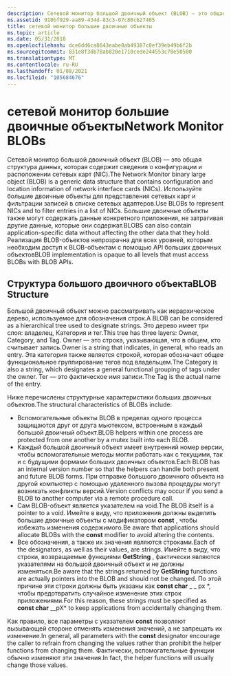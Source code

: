 ```yaml
---
description: Сетевой монитор большой двоичный объект (BLOB) — это общая структура данных, которая содержит сведения о конфигурации и расположении сетевых карт (NIC).
ms.assetid: 910bf929-aa89-434d-83c3-07c80c627405
title: сетевой монитор большие двоичные объекты
ms.topic: article
ms.date: 05/31/2018
ms.openlocfilehash: dce6dd6ca8643eabe8ab49387c0ef39eb49b6f2b
ms.sourcegitcommit: 831e8f3db78ab820e1710cede244553c70e50500
ms.translationtype: MT
ms.contentlocale: ru-RU
ms.lasthandoff: 01/08/2021
ms.locfileid: "105684676"
---
```

# <a name="network-monitor-blobs"></a><span data-ttu-id="e7199-103">сетевой монитор большие двоичные объекты</span><span class="sxs-lookup"><span data-stu-id="e7199-103">Network Monitor BLOBs</span></span>

<span data-ttu-id="e7199-104">Сетевой монитор большой двоичный объект (BLOB) — это общая структура данных, которая содержит сведения о конфигурации и расположении сетевых карт (NIC).</span><span class="sxs-lookup"><span data-stu-id="e7199-104">The Network Monitor binary large object (BLOB) is a generic data structure that contains configuration and location information of network interface cards (NICs).</span></span> <span data-ttu-id="e7199-105">Используйте большие двоичные объекты для представления сетевых карт и фильтрации записей в списке сетевых адаптеров.</span><span class="sxs-lookup"><span data-stu-id="e7199-105">Use BLOBs to represent NICs and to filter entries in a list of NICs.</span></span> <span data-ttu-id="e7199-106">Большие двоичные объекты также могут содержать данные конкретного приложения, не затрагивая другие данные, которые они содержат.</span><span class="sxs-lookup"><span data-stu-id="e7199-106">BLOBS can also contain application-specific data without affecting the other data that they hold.</span></span> <span data-ttu-id="e7199-107">Реализация BLOB-объектов непрозрачна для всех уровней, которым необходим доступ к BLOB-объектам с помощью API больших двоичных объектов</span><span class="sxs-lookup"><span data-stu-id="e7199-107">BLOB implementation is opaque to all levels that must access BLOBs with BLOB APIs.</span></span>

## <a name="blob-structure"></a><span data-ttu-id="e7199-108">Структура большого двоичного объекта</span><span class="sxs-lookup"><span data-stu-id="e7199-108">BLOB Structure</span></span>

<span data-ttu-id="e7199-109">Большой двоичный объект можно рассматривать как иерархическое дерево, используемое для обозначения строк.</span><span class="sxs-lookup"><span data-stu-id="e7199-109">A BLOB can be considered as a hierarchical tree used to designate strings.</span></span> <span data-ttu-id="e7199-110">Это дерево имеет три слоя: владелец, Категория и тег.</span><span class="sxs-lookup"><span data-stu-id="e7199-110">This tree has three layers: Owner, Category, and Tag.</span></span> <span data-ttu-id="e7199-111">Owner — это строка, указывающая, что в общем, кто считывает запись.</span><span class="sxs-lookup"><span data-stu-id="e7199-111">Owner is a string that indicates, in general, who reads an entry.</span></span> <span data-ttu-id="e7199-112">Эта категория также является строкой, которая обозначает общее функциональное группирование тегов под владельцем.</span><span class="sxs-lookup"><span data-stu-id="e7199-112">The Category is also a string, which designates a general functional grouping of tags under the owner.</span></span> <span data-ttu-id="e7199-113">Тег — это фактическое имя записи.</span><span class="sxs-lookup"><span data-stu-id="e7199-113">The Tag is the actual name of the entry.</span></span>

<span data-ttu-id="e7199-114">Ниже перечислены структурные характеристики больших двоичных объектов.</span><span class="sxs-lookup"><span data-stu-id="e7199-114">The structural characteristics of BLOBs include:</span></span>

-   <span data-ttu-id="e7199-115">Вспомогательные объекты BLOB в пределах одного процесса защищаются друг от друга мьютексом, встроенным в каждый большой двоичный объект.</span><span class="sxs-lookup"><span data-stu-id="e7199-115">BLOB helpers within one process are protected from one another by a mutex built into each BLOB.</span></span>
-   <span data-ttu-id="e7199-116">Каждый большой двоичный объект имеет внутренний номер версии, чтобы вспомогательные методы могли работать как с текущими, так и с будущими формами больших двоичных объектов.</span><span class="sxs-lookup"><span data-stu-id="e7199-116">Each BLOB has an internal version number so that the helpers can handle both present and future BLOB forms.</span></span> <span data-ttu-id="e7199-117">При отправке большого двоичного объекта на другой компьютер с помощью удаленного вызова процедуры могут возникать конфликты версий.</span><span class="sxs-lookup"><span data-stu-id="e7199-117">Version conflicts may occur if you send a BLOB to another computer via a remote procedure call.</span></span>
-   <span data-ttu-id="e7199-118">Сам BLOB-объект является указателем на void.</span><span class="sxs-lookup"><span data-stu-id="e7199-118">The BLOB itself is a pointer to a void.</span></span> <span data-ttu-id="e7199-119">Имейте в виду, что приложения должны выделить большие двоичные объекты с модификатором **const** , чтобы избежать изменения содержимого.</span><span class="sxs-lookup"><span data-stu-id="e7199-119">Be aware that applications should allocate BLOBs with the **const** modifier to avoid altering the contents.</span></span>
-   <span data-ttu-id="e7199-120">Все обозначения, а также их значения являются строками.</span><span class="sxs-lookup"><span data-stu-id="e7199-120">Each of the designators, as well as their values, are strings.</span></span> <span data-ttu-id="e7199-121">Имейте в виду, что строки, возвращаемые функциями **GetString** , фактически являются указателями на большой двоичный объект и не должны изменяться.</span><span class="sxs-lookup"><span data-stu-id="e7199-121">Be aware that the strings returned by **GetString** functions are actually pointers into the BLOB and should not be changed.</span></span> <span data-ttu-id="e7199-122">По этой причине эти строки должны быть указаны как **const char** _ \_ px \*, чтобы предотвратить случайное изменение этих строк приложениями.</span><span class="sxs-lookup"><span data-stu-id="e7199-122">For this reason, these strings must be specified as **const char** _\_pX\* to keep applications from accidentally changing them.</span></span>

<span data-ttu-id="e7199-123">Как правило, все параметры с указателем **const** позволяют вызывающей стороне отменять изменения значений, а не запрещать их изменение.</span><span class="sxs-lookup"><span data-stu-id="e7199-123">In general, all parameters with the **const** designator encourage the caller to refrain from changing the values rather than prohibit the helper functions from changing them.</span></span> <span data-ttu-id="e7199-124">Фактически, вспомогательные функции обычно изменяют эти значения.</span><span class="sxs-lookup"><span data-stu-id="e7199-124">In fact, the helper functions will usually change those values.</span></span>

 

 



